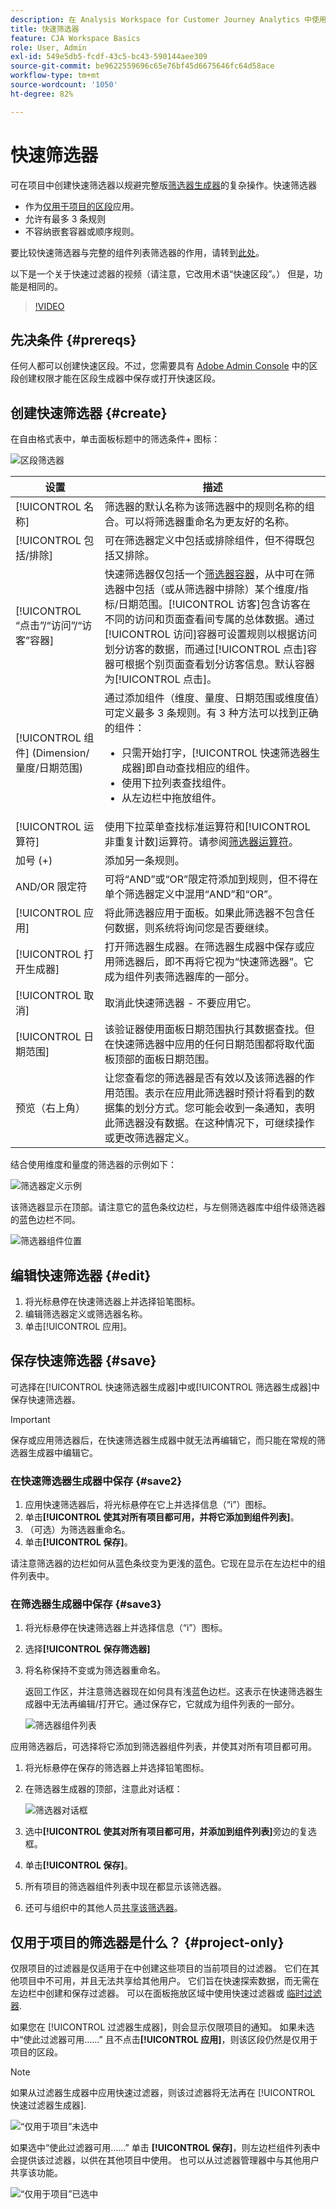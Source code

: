 ```yaml
---
description: 在 Analysis Workspace for Customer Journey Analytics 中使用快速筛选器。
title: 快速筛选器
feature: CJA Workspace Basics
role: User, Admin
exl-id: 549e5db5-fcdf-43c5-bc43-590144aee309
source-git-commit: be9622559696c65e76bf45d6675646fc64d58ace
workflow-type: tm+mt
source-wordcount: '1050'
ht-degree: 82%

---
```


# 快速筛选器

可在项目中创建快速筛选器以规避完整版[筛选器生成器](/help/components/filters/create-filters.md)的复杂操作。快速筛选器

* 作为[仅用于项目的区段](https://experienceleague.adobe.com/docs/analytics-platform/analysis-workspace/components/filters/quick-filters.html)应用。
* 允许有最多 3 条规则
* 不容纳嵌套容器或顺序规则。

要比较快速筛选器与完整的组件列表筛选器的作用，请转到[此处](/help/components/filters/filters-overview.md)。

以下是一个关于快速过滤器的视频（请注意，它改用术语“快速区段”。） 但是，功能是相同的。

>[!VIDEO](https://video.tv.adobe.com/v/341466/?quality=12&learn=on)

## 先决条件 {#prereqs}

任何人都可以创建快速区段。不过，您需要具有 [Adobe Admin Console](https://experienceleague.adobe.com/docs/analytics/admin/admin-console/permissions/summary-tables.html?lang=zh-Hans#analytics-tools) 中的区段创建权限才能在区段生成器中保存或打开快速区段。

## 创建快速筛选器 {#create}

在自由格式表中，单击面板标题中的筛选条件+ 图标：

![区段筛选器](assets/quick-seg1.png)

| 设置 | 描述 |
| --- | --- |
| [!UICONTROL 名称] | 筛选器的默认名称为该筛选器中的规则名称的组合。可以将筛选器重命名为更友好的名称。 |
| [!UICONTROL 包括/排除] | 可在筛选器定义中包括或排除组件，但不得既包括又排除。 |
| [!UICONTROL “点击”/“访问”/“访客”容器] | 快速筛选器仅包括一个[筛选器容器](https://experienceleague.adobe.com/docs/analytics-platform/using/cja-components/cja-filters/filters-overview.html?lang=zh-Hans#filter-containers)，从中可在筛选器中包括（或从筛选器中排除）某个维度/指标/日期范围。[!UICONTROL 访客]包含访客在不同的访问和页面查看间专属的总体数据。通过[!UICONTROL 访问]容器可设置规则以根据访问划分访客的数据，而通过[!UICONTROL 点击]容器可根据个别页面查看划分访客信息。默认容器为[!UICONTROL 点击]。 |
| [!UICONTROL 组件] (Dimension/量度/日期范围) | 通过添加组件（维度、量度、日期范围或维度值）可定义最多 3 条规则。有 3 种方法可以找到正确的组件：<ul><li>只需开始打字，[!UICONTROL 快速筛选器生成器]即自动查找相应的组件。</li><li>使用下拉列表查找组件。</li><li>从左边栏中拖放组件。</li></ul> |
| [!UICONTROL 运算符] | 使用下拉菜单查找标准运算符和[!UICONTROL 非重复计数]运算符。请参阅[筛选器运算符](operators.md)。 |
| 加号 (+) | 添加另一条规则。 |
| AND/OR 限定符 | 可将“AND”或“OR”限定符添加到规则，但不得在单个筛选器定义中混用“AND”和“OR”。 |
| [!UICONTROL 应用] | 将此筛选器应用于面板。如果此筛选器不包含任何数据，则系统将询问您是否要继续。 |
| [!UICONTROL 打开生成器] | 打开筛选器生成器。在筛选器生成器中保存或应用筛选器后，即不再将它视为“快速筛选器”。它成为组件列表筛选器库的一部分。 |
| [!UICONTROL 取消] | 取消此快速筛选器 - 不要应用它。 |
| [!UICONTROL 日期范围] | 该验证器使用面板日期范围执行其数据查找。但在快速筛选器中应用的任何日期范围都将取代面板顶部的面板日期范围。 |
| 预览（右上角） | 让您查看您的筛选器是否有效以及该筛选器的作用范围。表示在应用此筛选器时预计将看到的数据集的划分方式。您可能会收到一条通知，表明此筛选器没有数据。在这种情况下，可继续操作或更改筛选器定义。 |

结合使用维度和量度的筛选器的示例如下：

![筛选器定义示例](assets/quick-seg2.png)

该筛选器显示在顶部。请注意它的蓝色条纹边栏，与左侧筛选器库中组件级筛选器的蓝色边栏不同。

![筛选器组件位置](assets/quick-seg3.png)

## 编辑快速筛选器 {#edit}

1. 将光标悬停在快速筛选器上并选择铅笔图标。
1. 编辑筛选器定义或筛选器名称。
1. 单击[!UICONTROL 应用]。

## 保存快速筛选器 {#save}

可选择在[!UICONTROL 快速筛选器生成器]中或[!UICONTROL 筛选器生成器]中保存快速筛选器。

>[!IMPORTANT]
>保存或应用筛选器后，在快速筛选器生成器中就无法再编辑它，而只能在常规的筛选器生成器中编辑它。

### 在快速筛选器生成器中保存 {#save2}

1. 应用快速筛选器后，将光标悬停在它上并选择信息（“i”）图标。
1. 单击&#x200B;**[!UICONTROL 使其对所有项目都可用，并将它添加到组件列表]**。
1. （可选）为筛选器重命名。
1. 单击&#x200B;**[!UICONTROL 保存]**。

请注意筛选器的边栏如何从蓝色条纹变为更浅的蓝色。它现在显示在左边栏中的组件列表中。

### 在筛选器生成器中保存 {#save3}

1. 将光标悬停在快速筛选器上并选择信息（“i”）图标。
1. 选择&#x200B;**[!UICONTROL 保存筛选器]**
1. 将名称保持不变或为筛选器重命名。

   返回工作区，并注意筛选器现在如何具有浅蓝色边栏。这表示在快速筛选器生成器中无法再编辑/打开它。通过保存它，它就成为组件列表的一部分。

   ![筛选器组件列表](assets/quick-seg4.png)

应用筛选器后，可选择将它添加到筛选器组件列表，并使其对所有项目都可用。

1. 将光标悬停在保存的筛选器上并选择铅笔图标。

1. 在筛选器生成器的顶部，注意此对话框：

   ![筛选器对话框](assets/project-only.png)

1. 选中&#x200B;**[!UICONTROL 使其对所有项目都可用，并添加到组件列表]**&#x200B;旁边的复选框。
1. 单击&#x200B;**[!UICONTROL 保存]**。
1. 所有项目的筛选器组件列表中现在都显示该筛选器。
1. 还可与组织中的其他人员[共享该筛选器](/help/components/filters/manage-filters.md)。

## 仅用于项目的筛选器是什么？ {#project-only}

仅限项目的过滤器是仅适用于在中创建这些项目的当前项目的过滤器。 它们在其他项目中不可用，并且无法共享给其他用户。 它们旨在快速探索数据，而无需在左边栏中创建和保存过滤器。 可以在面板拖放区域中使用快速过滤器或 [临时过滤器](/help/components/filters/ad-hoc-filters.md).

如果您在 [!UICONTROL 过滤器生成器]，则会显示仅限项目的通知。 如果未选中“使此过滤器可用……” 且不点击&#x200B;**[!UICONTROL 应用]**，则该区段仍然是仅用于项目的区段。

>[!NOTE]
>
>如果从过滤器生成器中应用快速过滤器，则该过滤器将无法再在 [!UICONTROL 快速过滤器生成器].

![“仅用于项目”未选中](assets/project-only-unchecked.png)

如果选中“使此过滤器可用……” 单击 **[!UICONTROL 保存]**，则左边栏组件列表中会提供该过滤器，以供在其他项目中使用。 也可以从过滤器管理器中与其他用户共享该功能。

![“仅用于项目”已选中](assets/project-only-checked.png)

